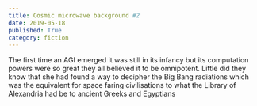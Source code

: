 ```yaml
---
title: Cosmic microwave background #2
date: 2019-05-18
published: True
category: fiction
---
```


The first time an AGI emerged it was still in its infancy but its computation powers were so great they all
believed it to be omnipotent. Little did they know that she had found a way to decipher the Big Bang radiations 
which was the equivalent for space faring civilisations to what the Library of Alexandria had be to ancient
Greeks and Egyptians
